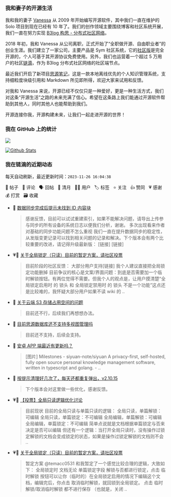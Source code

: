### 我和妻子的开源生活

我和我的妻子 [Vanessa](https://github.com/Vanessa219) 从 2009 年开始编写开源软件，其中我们一直在维护的 Solo 项目到现在已经有 10 年了。我们的创作领域主要围绕博客和社区系统开展，我们一直在努力实现 [B3log 构思 - 分布式社区网络](https://ld246.com/article/1546941897596)。

2018 年初，我和 Vanessa 从公司离职，正式开始了“全职做开源、自由职业者”的创业生涯。我们建立了一家公司，主要产品是 Sym 社区系统，它的[社区版](https://github.com/88250/symphony)是完全开源的，个人可基于其开源协议免费使用。另外，我们也运营着一个超过 5 万用户的社区[链滴](https://ld246.com)，作为 B3log 分布式社区网络的社区端节点。

最近我们开启了新项目[思源笔记](https://github.com/siyuan-note/siyuan)，这是一款本地离线优先的个人知识管理系统，支持细粒度块级引用和 Markdown 所见即所得，欢迎大家来试用和反馈。

对我和 Vanessa 来说，开源已经不仅仅只是一种爱好，更是一种生活方式，我们对这条“开源生活”之路的未来充满了信心。希望在这条路上我们能通过开源软件帮助到其他人，同时其他人也能帮助到我们。

开源连接你我，开源构建未来，让我们一起走进开源的世界！

### 我在 GitHub 上的统计

<a title="Hits" target="_blank" href="https://github.com/88250/88250"><img src="https://hits.b3log.org/88250/88250.svg"></a>

[![Github Stats](https://github-readme-stats.vercel.app/api?username=88250&theme=tokyonight&show_icons=true)](https://github.com/88250)

<!--events start -->

### 我在链滴的近期动态

每天自动刷新，最近更新时间：`2023-11-26 16:04:38`

📝 帖子 &nbsp; 💬 评论 &nbsp; 🗣 回帖 &nbsp; 🌙 清月 &nbsp; 👨‍💻 用户 &nbsp; 🏷️ 标签 &nbsp; ⭐️ 关注 &nbsp; 👍 赞同 &nbsp; 💗 感谢 &nbsp; 💰 打赏 &nbsp; 🗃 收藏

* 💬 [数据同步完成后提示未找到 ID 内容块](https://ld246.com/article/1700900529307/comment/1700900932969#comments)

  > 感谢反馈，目前可以试试重建索引，如果不能解决问题，请导出上传参与同步的所有设备的系统日志以便我们分析，谢谢。 多次出现看来作者对基础的同步功能问题不怎么重视 我们一直在提升数据同步的稳定性，从发版变更记录可以找到相关问题的记录和解决。下个版本会有两个比较重要的改进，请记得升级最新版： [链接] [链接]
* 💗💬 [关于全局锁定（只读）目前的暂定方案，请社区投票](https://ld246.com/article/1700817185016/comment/1700899865751#comments)

  > 目前阶段的社区反馈： 大部分用户支持[链接] 我个人建议直接把全局锁定功能删掉 目前争议的核心是文案/界面问题：到底是否需要加一个临时解锁按钮。有两位觉得不需要。但我个人的观点是，让用户摸清楚“全局锁定启用时 的 锁头 和 全局锁定禁用时 的 锁头 不是一个功能”这点还是比较难的，我怀疑大部分用户如果不读 wiki 的 ..
* 💬 [关于云端 S3 存储占用空间的问题](https://ld246.com/article/1700121679441/comment/1700886402107#comments)

  > 目前还不行，后续我们再想想办法。
* 💬 [目前思源数据库还不支持多视图管理吗](https://ld246.com/article/1700882043771/comment/1700883122550#comments)

  > 目前还不支持，后续会支持。
* 💬 [安卓 APP 端最近有更新吗？](https://ld246.com/article/1700551996477/comment/1700878586288#comments)

  > [图片] Milestones - siyuan-note/siyuan A privacy-first, self-hosted, fully open source personal knowledge management software, written in typescript and golang. - ..
* 💬 [按提示清理好几次了，每天还都重复弹出，v2.10.15](https://ld246.com/article/1700877884768/comment/1700878182443#comments)

  > 下个版本会对这里做一些优化，感谢反馈。
* 💗📝 [【投票】全局只读逻辑优化讨论](https://ld246.com/article/1700037001804)

  > 目前现状 目前的全局只读与单篇只读的逻辑： 全局只读，单篇解锁：可编辑 全局只读，单篇锁定：不可编辑 全局编辑，单篇解锁：可编辑 全局编辑，单篇锁定：不可编辑 简单点说就是文档根据单篇锁定与否来决定是否可以编辑 但还有一个逻辑：当打开全局只读时，没有操作过锁定解锁的文档会变成锁定的状态，如果是操作过锁定解锁的文档则不会 ..
* 💗📝 [关于全局锁定（只读）目前的暂定方案，请社区投票](https://ld246.com/article/1700817185016)

  > 暂定方案 @temacc0531 和我暂定了一个感觉比较合理的逻辑，大致如下： 全局锁定时 文档无论 单篇锁定字段 解锁与否都进行锁定，点击 临时解锁 按钮可以让你（临时的）在全局锁定启用的情况下编辑这个文档，编辑完后，你点击 取消临时解锁，就回锁到全局锁定。 点击 临时解锁/取消临时解锁 都不进行保存 （也就是，关闭 ..


<!--events end -->
